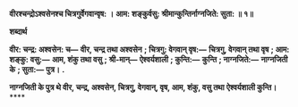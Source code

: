 **वीरश्चन्द्रोऽश्वसेनश्च चित्रगुर्वेगवान्वृष: ।** **आम: शङ्कुर्वसु: श्रीमान्कुन्तिर्नाग्नजिते: सुता: ॥ १॥** 

**शब्दार्थ** 

**वीर: चन्द्र: अश्वसेन: च—** **वीर, चन्द्र तथा अश्वसेन** **; चित्रगु: वेगवान् वृष:—** **चित्रगु, वेगवान् तथा वृष** **; आम: शङ्कु: वसु:—** **आम, शंकु तथा वसु** **; श्री-मान्—** **ऐश्वर्यशाली** **; कुन्ति:—** **कुन्ति** **; नाग्नजिते:—** **नाग्नजिती के** **; सुता:—** **पुत्र।** **.** 

**नाग्नजिती के पुत्र थे वीर, चन्द्र, अश्वसेन, चित्रगु, वेगवान्, वृष, आम, शंकु, वसु तथा** **ऐश्वर्यशाली कुन्ति।** **** 